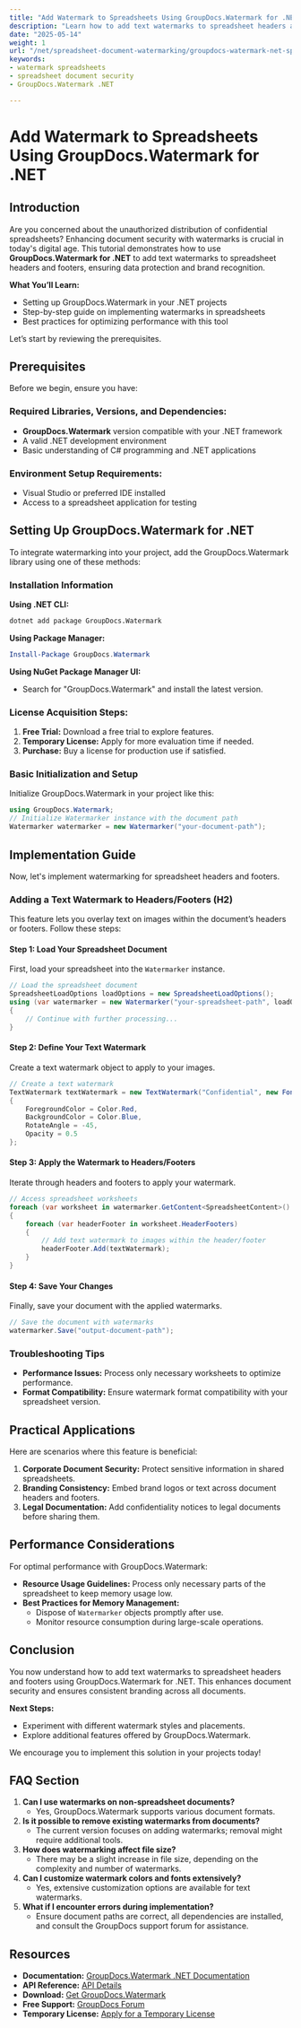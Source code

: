 ```yaml
---
title: "Add Watermark to Spreadsheets Using GroupDocs.Watermark for .NET"
description: "Learn how to add text watermarks to spreadsheet headers and footers using GroupDocs.Watermark for .NET. Protect your documents with enhanced security features."
date: "2025-05-14"
weight: 1
url: "/net/spreadsheet-document-watermarking/groupdocs-watermark-net-spreadsheet-watermarking/"
keywords:
- watermark spreadsheets
- spreadsheet document security
- GroupDocs.Watermark .NET

---
```



# Add Watermark to Spreadsheets Using GroupDocs.Watermark for .NET

## Introduction

Are you concerned about the unauthorized distribution of confidential spreadsheets? Enhancing document security with watermarks is crucial in today's digital age. This tutorial demonstrates how to use **GroupDocs.Watermark for .NET** to add text watermarks to spreadsheet headers and footers, ensuring data protection and brand recognition.

**What You’ll Learn:**
- Setting up GroupDocs.Watermark in your .NET projects
- Step-by-step guide on implementing watermarks in spreadsheets
- Best practices for optimizing performance with this tool

Let’s start by reviewing the prerequisites.

## Prerequisites

Before we begin, ensure you have:

### Required Libraries, Versions, and Dependencies:
- **GroupDocs.Watermark** version compatible with your .NET framework
- A valid .NET development environment
- Basic understanding of C# programming and .NET applications

### Environment Setup Requirements:
- Visual Studio or preferred IDE installed
- Access to a spreadsheet application for testing

## Setting Up GroupDocs.Watermark for .NET

To integrate watermarking into your project, add the GroupDocs.Watermark library using one of these methods:

### Installation Information

**Using .NET CLI:**
```bash
dotnet add package GroupDocs.Watermark
```

**Using Package Manager:**
```powershell
Install-Package GroupDocs.Watermark
```

**Using NuGet Package Manager UI:**
- Search for "GroupDocs.Watermark" and install the latest version.

### License Acquisition Steps:
1. **Free Trial:** Download a free trial to explore features.
2. **Temporary License:** Apply for more evaluation time if needed.
3. **Purchase:** Buy a license for production use if satisfied.

### Basic Initialization and Setup

Initialize GroupDocs.Watermark in your project like this:

```csharp
using GroupDocs.Watermark;
// Initialize Watermarker instance with the document path
Watermarker watermarker = new Watermarker("your-document-path");
```

## Implementation Guide

Now, let's implement watermarking for spreadsheet headers and footers.

### Adding a Text Watermark to Headers/Footers (H2)

This feature lets you overlay text on images within the document’s headers or footers. Follow these steps:

#### Step 1: Load Your Spreadsheet Document

First, load your spreadsheet into the `Watermarker` instance.

```csharp
// Load the spreadsheet document
SpreadsheetLoadOptions loadOptions = new SpreadsheetLoadOptions();
using (var watermarker = new Watermarker("your-spreadsheet-path", loadOptions))
{
    // Continue with further processing...
}
```

#### Step 2: Define Your Text Watermark

Create a text watermark object to apply to your images.

```csharp
// Create a text watermark
TextWatermark textWatermark = new TextWatermark("Confidential", new Font("Arial", 12))
{
    ForegroundColor = Color.Red,
    BackgroundColor = Color.Blue,
    RotateAngle = -45,
    Opacity = 0.5
};
```

#### Step 3: Apply the Watermark to Headers/Footers

Iterate through headers and footers to apply your watermark.

```csharp
// Access spreadsheet worksheets
foreach (var worksheet in watermarker.GetContent<SpreadsheetContent>().Worksheets)
{
    foreach (var headerFooter in worksheet.HeaderFooters)
    {
        // Add text watermark to images within the header/footer
        headerFooter.Add(textWatermark);
    }
}
```

#### Step 4: Save Your Changes

Finally, save your document with the applied watermarks.

```csharp
// Save the document with watermarks
watermarker.Save("output-document-path");
```

### Troubleshooting Tips

- **Performance Issues:** Process only necessary worksheets to optimize performance.
- **Format Compatibility:** Ensure watermark format compatibility with your spreadsheet version.
  
## Practical Applications

Here are scenarios where this feature is beneficial:
1. **Corporate Document Security:** Protect sensitive information in shared spreadsheets.
2. **Branding Consistency:** Embed brand logos or text across document headers and footers.
3. **Legal Documentation:** Add confidentiality notices to legal documents before sharing them.

## Performance Considerations

For optimal performance with GroupDocs.Watermark:
- **Resource Usage Guidelines:** Process only necessary parts of the spreadsheet to keep memory usage low.
- **Best Practices for Memory Management:**
  - Dispose of `Watermarker` objects promptly after use.
  - Monitor resource consumption during large-scale operations.

## Conclusion

You now understand how to add text watermarks to spreadsheet headers and footers using GroupDocs.Watermark for .NET. This enhances document security and ensures consistent branding across all documents.

**Next Steps:**
- Experiment with different watermark styles and placements.
- Explore additional features offered by GroupDocs.Watermark.

We encourage you to implement this solution in your projects today!

## FAQ Section

1. **Can I use watermarks on non-spreadsheet documents?**
   - Yes, GroupDocs.Watermark supports various document formats.
2. **Is it possible to remove existing watermarks from documents?**
   - The current version focuses on adding watermarks; removal might require additional tools.
3. **How does watermarking affect file size?**
   - There may be a slight increase in file size, depending on the complexity and number of watermarks.
4. **Can I customize watermark colors and fonts extensively?**
   - Yes, extensive customization options are available for text watermarks.
5. **What if I encounter errors during implementation?**
   - Ensure document paths are correct, all dependencies are installed, and consult the GroupDocs support forum for assistance.

## Resources
- **Documentation:** [GroupDocs.Watermark .NET Documentation](https://docs.groupdocs.com/watermark/net/)
- **API Reference:** [API Details](https://reference.groupdocs.com/watermark/net)
- **Download:** [Get GroupDocs.Watermark](https://releases.groupdocs.com/watermark/net/)
- **Free Support:** [GroupDocs Forum](https://forum.groupdocs.com/c/watermark/10)
- **Temporary License:** [Apply for a Temporary License](https://purchase.groupdocs.com/temporary-license/)

